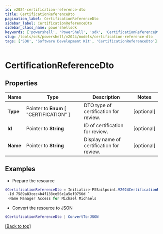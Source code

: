 ```yaml
---
id: v2024-certification-reference-dto
title: CertificationReferenceDto
pagination_label: CertificationReferenceDto
sidebar_label: CertificationReferenceDto
sidebar_class_name: powershellsdk
keywords: ['powershell', 'PowerShell', 'sdk', 'CertificationReferenceDto'] 
slug: /tools/sdk/powershell/v2024/models/certification-reference-dto
tags: ['SDK', 'Software Development Kit', 'CertificationReferenceDto']
---
```



# CertificationReferenceDto

## Properties

Name | Type | Description | Notes
------------ | ------------- | ------------- | -------------
**Type** |  Pointer to  **Enum** [  "CERTIFICATION" ] | DTO type of certification for review. | [optional] 
**Id** |  Pointer to **String** | ID of certification for review. | [optional] 
**Name** |  Pointer to **String** | Display name of certification for review. | [optional] 

## Examples

- Prepare the resource
```powershell
$CertificationReferenceDto = Initialize-PSSailpoint.V2024CertificationReferenceDto  -Type IDENTITY `
 -Id 7589a83cec4b4f138ce56c1a5ef0756d `
 -Name Manager Access for Michael Michaels
```

- Convert the resource to JSON
```powershell
$CertificationReferenceDto | ConvertTo-JSON
```


[[Back to top]](#) 

